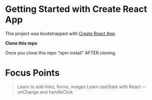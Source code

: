 # Getting Started with Create React App

This project was bootstrapped with [Create React App](https://github.com/facebook/create-react-app).

**Clone this repo**

Once you clone this repo  “npm install” AFTER cloning.

# Focus Points
>Learn to add links, forms, images
>Learn useState with React
--onChange and handleClick
